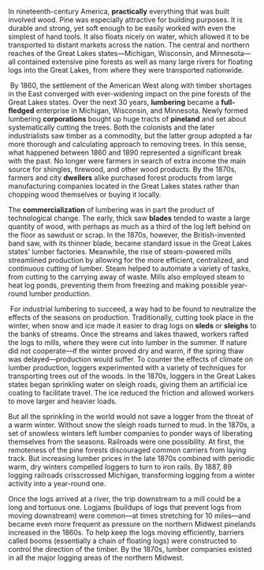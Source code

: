  In nineteenth-century America, **practically** everything that was built involved wood. Pine was especially attractive for building purposes. It is durable and strong, yet soft enough to be easily worked with even the simplest of hand tools. It also floats nicely on water, which allowed it to be transported to distant markets across the nation. The central and northern reaches of the Great Lakes states—Michigan, Wisconsin, and Minnesota—all contained extensive pine forests as well as many large rivers for floating logs into the Great Lakes, from where they were transported nationwide.

 

​    By 1860, the settlement of the American West along with timber shortages in the East converged with ever-widening impact on the pine forests of the Great Lakes states. Over the next 30 years, **lumbering** became a **full-fledged** enterprise in Michigan, Wisconsin, and Minnesota. Newly formed lumbering **corporations** bought up huge tracts of **pineland** and set about systematically cutting the trees. Both the colonists and the later industrialists saw timber as a commodity, but the latter group adopted a far more thorough and calculating approach to removing trees. In this sense, what happened between 1860 and 1890 represented a significant break with the past. No longer were farmers in search of extra income the main source for shingles, firewood, and other wood products. By the 1870s, farmers and city **dwellers** alike purchased forest products from large manufacturing companies located in the Great Lakes states rather than chopping wood themselves or buying it locally. 

 

   The **commercialization** of lumbering was in part the product of technological change. The early, thick saw **blades** tended to waste a large quantity of wood, with perhaps as much as a third of the log left behind on the floor as sawdust or scrap. In the 1870s, however, the British-invented band saw, with its thinner blade, became standard issue in the Great Lakes states' lumber factories. Meanwhile, the rise of steam-powered mills streamlined production by allowing for the more efficient, centralized, and continuous cutting of lumber. Steam helped to automate a variety of tasks, from cutting to the carrying away of waste. Mills also employed steam to heat log ponds, preventing them from freezing and making possible year-round lumber production.

 

​    For industrial lumbering to succeed, a way had to be found to neutralize the effects of the seasons on production. Traditionally, cutting took place in the winter, when snow and ice made it easier to drag logs on **sleds** or **sleighs** to the banks of streams. Once the streams and lakes thawed, workers rafted the logs to mills, where they were cut into lumber in the summer. If nature did not cooperate—if the winter proved dry and warm, if the spring thaw was delayed—production would suffer. To counter the effects of climate on lumber production, loggers experimented with a variety of techniques for transporting trees out of the woods. In the 1870s, loggers in the Great Lakes states began sprinkling water on sleigh roads, giving them an artificial ice coating to facilitate travel. The ice reduced the friction and allowed workers to move larger and heavier loads.

 

   But all the sprinkling in the world would not save a logger from the threat of a warm winter. Without snow the sleigh roads turned to mud. In the 1870s, a set of snowless winters left lumber companies to ponder ways of liberating themselves from the seasons. Railroads were one possibility. At first, the remoteness of the pine forests discouraged common carriers from laying track. But increasing lumber prices in the late 1870s combined with periodic warm, dry winters compelled loggers to turn to iron rails. By 1887, 89 logging railroads crisscrossed Michigan, transforming logging from a winter activity into a year-round one.

 

   Once the logs arrived at a river, the trip downstream to a mill could be a long and tortuous one. Logjams (buildups of logs that prevent logs from moving downstream) were common—at times stretching for 10 miles—and became even more frequent as pressure on the northern Midwest pinelands increased in the 1860s. To help keep the logs moving efficiently, barriers called booms (essentially a chain of floating logs) were constructed to control the direction of the timber. By the 1870s, lumber companies existed in all the major logging areas of the northern Midwest. 
